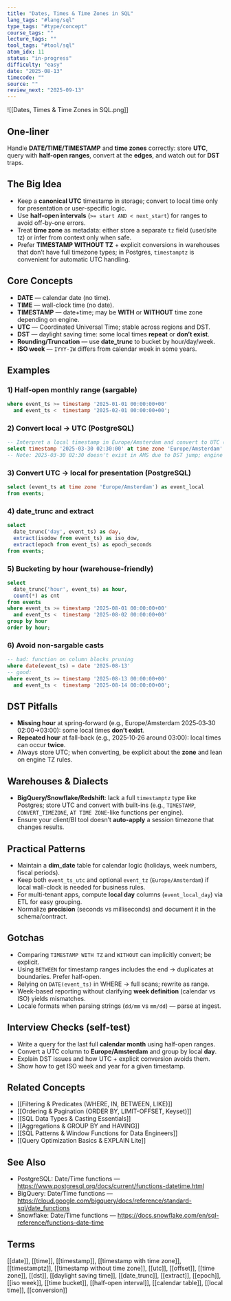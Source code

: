 ```yaml
---
title: "Dates, Times & Time Zones in SQL"
lang_tags: "#lang/sql"
type_tags: "#type/concept"
course_tags: ""
lecture_tags: ""
tool_tags: "#tool/sql"
atom_idx: 11
status: "in-progress"
difficulty: "easy"
date: "2025-08-13"
timecode: ""
source: ""
review_next: "2025-09-13"
---
```


![[Dates, Times & Time Zones in SQL.png]]

## **One-liner**
Handle **DATE/TIME/TIMESTAMP** and **time zones** correctly: store **UTC**, query with **half-open ranges**, convert at the **edges**, and watch out for **DST** traps.

## The Big Idea
- Keep a **canonical UTC** timestamp in storage; convert to local time only for presentation or user-specific logic.
- Use **half-open intervals** (`>= start AND < next_start`) for ranges to avoid off-by-one errors.
- Treat **time zone** as metadata: either store a separate `tz` field (user/site tz) or infer from context only when safe.
- Prefer **TIMESTAMP WITHOUT TZ** + explicit conversions in warehouses that don’t have full timezone types; in Postgres, `timestamptz` is convenient for automatic UTC handling.

## Core Concepts
- **DATE** — calendar date (no time).  
- **TIME** — wall-clock time (no date).  
- **TIMESTAMP** — date+time; may be **WITH** or **WITHOUT** time zone depending on engine.  
- **UTC** — Coordinated Universal Time; stable across regions and DST.  
- **DST** — daylight saving time: some local times **repeat** or **don’t exist**.  
- **Rounding/Truncation** — use **date_trunc** to bucket by hour/day/week.  
- **ISO week** — `IYYY-IW` differs from calendar week in some years.

## Examples

### 1) Half-open monthly range (sargable)
```sql
where event_ts >= timestamp '2025-01-01 00:00:00+00'
  and event_ts <  timestamp '2025-02-01 00:00:00+00';
```

### 2) Convert local → UTC (PostgreSQL)
```sql
-- Interpret a local timestamp in Europe/Amsterdam and convert to UTC (timestamptz)
select timestamp '2025-03-30 02:30:00' at time zone 'Europe/Amsterdam' as utc_ts;
-- Note: 2025-03-30 02:30 doesn't exist in AMS due to DST jump; engine adjusts.
```

### 3) Convert UTC → local for presentation (PostgreSQL)
```sql
select (event_ts at time zone 'Europe/Amsterdam') as event_local
from events;
```

### 4) date_trunc and extract
```sql
select
  date_trunc('day', event_ts) as day,
  extract(isodow from event_ts) as iso_dow,
  extract(epoch from event_ts) as epoch_seconds
from events;
```

### 5) Bucketing by hour (warehouse-friendly)
```sql
select
  date_trunc('hour', event_ts) as hour,
  count(*) as cnt
from events
where event_ts >= timestamp '2025-08-01 00:00:00+00'
  and event_ts <  timestamp '2025-08-02 00:00:00+00'
group by hour
order by hour;
```

### 6) Avoid non-sargable casts
```sql
-- bad: function on column blocks pruning
where date(event_ts) = date '2025-08-13'
-- good:
where event_ts >= timestamp '2025-08-13 00:00:00+00'
  and event_ts <  timestamp '2025-08-14 00:00:00+00';
```

## DST Pitfalls
- **Missing hour** at spring-forward (e.g., Europe/Amsterdam 2025‑03‑30 02:00→03:00): some local times **don’t exist**.  
- **Repeated hour** at fall-back (e.g., 2025‑10‑26 around 03:00): local times can occur **twice**.  
- Always store UTC; when converting, be explicit about the **zone** and lean on engine TZ rules.

## Warehouses & Dialects
- **BigQuery/Snowflake/Redshift**: lack a full `timestamptz` type like Postgres; store UTC and convert with built-ins (e.g., `TIMESTAMP`, `CONVERT_TIMEZONE`, `AT TIME ZONE`-like functions per engine).  
- Ensure your client/BI tool doesn’t **auto-apply** a session timezone that changes results.

## Practical Patterns
- Maintain a **dim_date** table for calendar logic (holidays, week numbers, fiscal periods).  
- Keep both `event_ts_utc` and optional `event_tz` (`Europe/Amsterdam`) if local wall-clock is needed for business rules.  
- For multi-tenant apps, compute **local day** columns (`event_local_day`) via ETL for easy grouping.  
- Normalize **precision** (seconds vs milliseconds) and document it in the schema/contract.

## Gotchas
- Comparing `TIMESTAMP WITH TZ` and `WITHOUT` can implicitly convert; be explicit.  
- Using `BETWEEN` for timestamp ranges includes the end → duplicates at boundaries. Prefer half-open.  
- Relying on `DATE(event_ts)` in WHERE → full scans; rewrite as range.  
- Week-based reporting without clarifying **week definition** (calendar vs ISO) yields mismatches.  
- Locale formats when parsing strings (`dd/mm` vs `mm/dd`) — parse at ingest.

## Interview Checks (self-test)
- Write a query for the last full **calendar month** using half-open ranges.  
- Convert a UTC column to **Europe/Amsterdam** and group by local **day**.  
- Explain DST issues and how UTC + explicit conversion avoids them.  
- Show how to get ISO week and year for a given timestamp.

## Related Concepts
- [[Filtering & Predicates (WHERE, IN, BETWEEN, LIKE)]]  
- [[Ordering & Pagination (ORDER BY, LIMIT-OFFSET, Keyset)]]  
- [[SQL Data Types & Casting Essentials]]  
- [[Aggregations & GROUP BY and HAVING]]  
- [[SQL Patterns & Window Functions for Data Engineers]]  
- [[Query Optimization Basics & EXPLAIN Lite]]

## See Also
- PostgreSQL: Date/Time functions — https://www.postgresql.org/docs/current/functions-datetime.html  
- BigQuery: Date/Time functions — https://cloud.google.com/bigquery/docs/reference/standard-sql/date_functions  
- Snowflake: Date/Time functions — https://docs.snowflake.com/en/sql-reference/functions-date-time

## Terms
[[date]], [[time]], [[timestamp]], [[timestamp with time zone]], [[timestamptz]], [[timestamp without time zone]], [[utc]], [[offset]], [[time zone]], [[dst]], [[daylight saving time]], [[date_trunc]], [[extract]], [[epoch]], [[iso week]], [[time bucket]], [[half-open interval]], [[calendar table]], [[local time]], [[conversion]]
